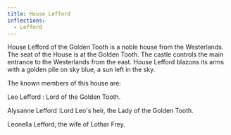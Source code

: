 ```yaml
---
title: House Lefford
inflections:
  - Lefford
---
```


House Lefford of the Golden Tooth is a noble house from the Westerlands. The seat of the House is at the Golden Tooth. The castle controls the main entrance to the Westerlands from the east. House Lefford blazons its arms with a golden pile on sky blue, a sun left in the sky.

The known members of this house are:

Leo Lefford : Lord of the Golden Tooth.

Alysanne Lefford :Lord Leo's heir, the Lady of the Golden Tooth.

Leonella Lefford, the wife of Lothar Frey.


